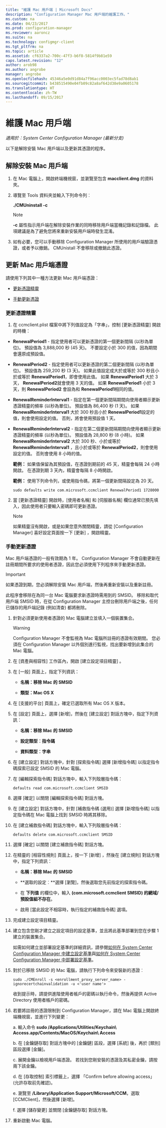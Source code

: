 ```yaml
---
title: "維護 Mac 用戶端 | Microsoft Docs"
description: "Configuration Manager Mac 用戶端的維護工作。"
ms.custom: na
ms.date: 04/23/2017
ms.prod: configuration-manager
ms.reviewer: aaroncz
ms.suite: na
ms.technology: configmgr-client
ms.tgt_pltfrm: na
ms.topic: article
ms.assetid: cf6337a2-700c-47f3-b6f8-5814f9b81e59
caps.latest.revision: "12"
author: arob98
ms.author: angrobe
manager: angrobe
ms.openlocfilehash: 45346a5e0d91d84a7f96acc0003ec5fad78d8ab1
ms.sourcegitcommit: b438515490e04fb09c82a8af642d38e9a0605178
ms.translationtype: HT
ms.contentlocale: zh-TW
ms.lasthandoff: 09/15/2017
---
```

# <a name="maintain-mac-clients"></a>維護 Mac 用戶端
*適用於：System Center Configuration Manager (最新分支)*

以下是解除安裝 Mac 用戶端以及更新其憑證的程序。

##  <a name="uninstalling-the-mac-client"></a>解除安裝 Mac 用戶端  

1.  在 Mac 電腦上，開啟終端機視窗，並瀏覽至包含 **macclient.dmg** 的資料夾。  

2.  導覽至 Tools 資料夾並輸入下列命令列︰  

     **./CMUninstall -c**  

    > [!NOTE]  
    >  **-c** 屬性指示用戶端在解除安裝作業的同時移除用戶端當機記錄和記錄檔。 此項建議是為了避免您將來重新安裝用戶端時發生混淆。  

3.  如有必要，您可以手動移除 Configuration Manager 所使用的用戶端驗證憑證，或者予以撤銷。 CMUnistall 不會移除或撤銷此憑證。  

##  <a name="renewing-the-mac-client-certificate"></a>更新 Mac 用戶端憑證  
 請使用下列其中一種方法更新 Mac 用戶端憑證：  

-   [更新憑證精靈](#renew-certificate-wizard)  

-   [手動更新憑證](#renew-certificate-manually)  

###  <a name="renew-certificate-wizard"></a>更新憑證精靈  

1.  在 ccmclient.plist 檔案中將下列值設定為「字串」，控制 [更新憑證精靈] 開啟的時機：  

 -   **RenewalPeriod1** - 指定使用者可以更新憑證的第一個更新間隔 (以秒為單位)。 預設值為 3,888,000 秒 (45 天)。 不要設定小於 300 的值，因為期間會還原成預設值。 

 -   **RenewalPeriod2** - 指定使用者可以更新憑證的第二個更新間隔 (以秒為單位)。 預設值為 259,200 秒 (3 天)。 如果此值設定成大於或等於 300 秒且小於或等於 **RenewalPeriod1**，即會使用此值。 如果 **RenewalPeriod1** 大於 3 天， **RenewalPeriod2**就會使用 3 天的值。  如果 **RenewalPeriod1** 小於 3 天，則 **RenewalPeriod2** 會設為和 **RenewalPeriod1**相同的值。  

 -   **RenewalReminderInterval1** - 指定在第一個更新間隔期間向使用者顯示更新憑證精靈的頻率 (以秒為單位)。 預設值為 86,400 秒 (1 天)。 如果 **RenewalReminderInterval1** 大於 300 秒且小於 **RenewalPeriod1**設定的值，則會使用設定的值。 否則，將會使用預設值 1 天。  

 -   **RenewalReminderInterval2** - 指定在第二個更新間隔期間向使用者顯示更新憑證精靈的頻率 (以秒為單位)。 預設值為 28,800 秒 (8 小時)。 如果 **RenewalReminderInterval2** 大於 300 秒、小於或等於 **RenewalReminderInterval1** ，且小於或等於 **RenewalPeriod2**，則會使用設定的值。 否則會使用 8 小時的值。  

     **範例：** 如果值保留為其預設值，在憑證到期前的 45 天，精靈會每隔 24 小時開啟。  在憑證到期 3 天內，精靈會每隔 8 小時開啟。  

     **範例：** 使用下列命令列，或使用指令碼，將第一個更新間隔設定為 20 天。  

     `sudo defaults write com.microsoft.ccmclient RenewalPeriod1 1728000`  

2.  當 [更新憑證精靈] 開啟時，[使用者名稱] 和 [伺服器名稱] 欄位通常已預先填入，因此使用者只要輸入密碼即可更新憑證。  

    > [!NOTE]  
    >  如果精靈沒有開啟，或是如果您意外關閉精靈，請從 [Configuration Manager]  喜好設定頁面按一下 [更新]  ，開啟精靈。  

###  <a name="renew-certificate-manually"></a>手動更新憑證  
 Mac 用戶端憑證的一般有效期為 1 年。 Configuration Manager 不會自動更新在註冊期間所要求的使用者憑證，因此您必須使用下列程序來手動更新憑證。  

> [!IMPORTANT]  
>  如果憑證到期，您必須解除安裝 Mac 用戶端，然後再重新安裝以及重新註冊。  

 此程序會移除在為同一台 Mac 電腦要求新憑證時需用到的 SMSID。 移除和取代用戶端 SMSID 時，在從 Configuration Manager 主控台刪除用戶端之後，任何已儲存的用戶端記錄 (例如清查) 都將刪除。  

1.  針對必須更新使用者憑證的 Mac 電腦建立並填入一個裝置集合。  

    > [!WARNING]  
    >  Configuration Manager 不會監視為 Mac 電腦所註冊的憑證有效期間。 您必須在 Configuration Manager 以外個別進行監視，找出要新增到此集合的 Mac 電腦。  

2.  在 [資產與相容性]  工作區內，開啟 [建立設定項目精靈] 。  

3.  在 [一般]  頁面上，指定下列資訊：  

    -   **名稱：移除 Mac 的 SMSID**  

    -   **類型：Mac OS X**  

4.  在 [支援的平台] 頁面上，確定已選取所有 Mac OS X 版本。  

5.  在 [設定] 頁面上，選擇 [新增]，然後在 [建立設定] 對話方塊中，指定下列資訊：  

    -   **名稱：移除 Mac 的 SMSID**  

    -   **設定類型︰指令碼**  

    -   **資料類型︰字串**  

6.  在 [建立設定] 對話方塊中，針對 [探索指令碼] 選擇 [新增指令碼] 以指定指令碼探索已設定 SMSID 的 Mac 電腦。  

7.  在 [編輯探索指令碼]  對話方塊中，輸入下列殼層指令碼：  

    ```  
    defaults read com.microsoft.ccmclient SMSID  
    ```  

8.  選擇 [確定] 以關閉 [編輯探索指令碼] 對話方塊。  

9. 在 [建立設定] 對話方塊中，針對 [補救指令碼 (選用)] 選擇 [新增指令碼] 以指定指令碼在 Mac 電腦上找到 SMSID 時將其移除。  

10. 在 [建立補救指令碼]  對話方塊中，輸入下列殼層指令碼：  

    ```  
    defaults delete com.microsoft.ccmclient SMSID  
    ```  

11. 選擇 [確定] 以關閉 [建立補救指令碼] 對話方塊。  

12. 在精靈的 [相容性規則]  頁面上，按一下 [新增] ，然後在 [建立規則]  對話方塊中，指定下列資訊：  

    -   **名稱：移除 Mac 的 SMSID**  

    -   **選取的設定︰**選擇 [瀏覽]，然後選取您先前指定的探索指令碼。  

    -   在 **下列值** 的欄位中，輸入 **(com.microsoft.ccmclient SMSID) 的網域/預設值組不存在**。  

    -   啟用 [當此設定不相容時，執行指定的補救指令碼] 選項。  

13. 完成建立設定項目精靈。  

14. 建立包含您剛才建立之設定項目的設定基準，並且將此基準部署到您在步驟 1 建立的裝置集合。  

     如需如何建立並部署設定基準的詳細資訊，請參閱[如何在 System Center Configuration Manager 中建立設定基準](../../../compliance/deploy-use/create-configuration-baselines.md)與[如何在 System Center Configuration Manager 中部署設定基準](../../../compliance/deploy-use/deploy-configuration-baselines.md)。  

15. 對於已移除 SMSID 的 Mac 電腦，請執行下列命令來安裝新的憑證︰  

    ```  
    sudo ./CMEnroll -s <enrollment_proxy_server_name> -ignorecertchainvalidation -u <'user name'>  
    ```  

     收到提示時，請提供進階使用者帳戶的密碼以執行命令，然後再提供 Active Directory 使用者帳戶的密碼。  

16. 若要將註冊的憑證限制到 Configuration Manager，請在 Mac 電腦上開啟終端機視窗，並進行下列變更︰  

    a.  輸入命令 **sudo /Applications/Utilities/Keychain\ Access.app/Contents/MacOS/Keychain\ Access**  

    b.  在 [金鑰鏈存取] 對話方塊中的 [金鑰鏈] 區段，選擇 [系統] 後，再於 [類別] 區段選擇 [金鑰]。  

    c.  展開金鑰以檢視用戶端憑證。 若找到您剛安裝的憑證及其私密金鑰，請按兩下該金鑰。  

    d.  在 [存取控制] 索引標籤上，選擇 「Confirm before allowing access」 (允許存取前先確認)。  

    e.  瀏覽至 **/Library/Application Support/Microsoft/CCM**，選取 [CCMClient]，然後選擇 [新增]。  

    f.  選擇 [儲存變更] 並關閉 [金鑰鏈存取] 對話方塊。  

17. 重新啟動 Mac 電腦。  

